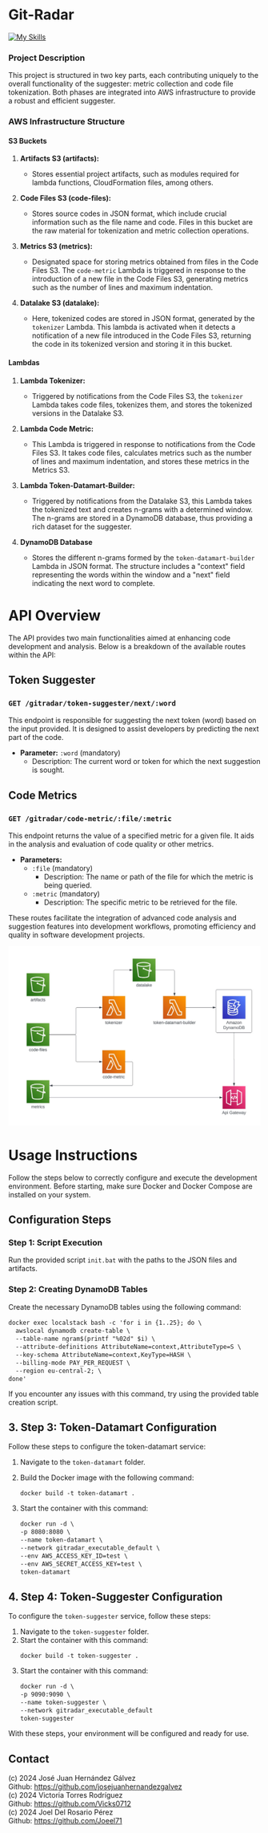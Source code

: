 # Git-Radar
[![My Skills](https://skillicons.dev/icons?i=java,aws,docker&perline=3)](https://skillicons.dev)

### Project Description
This project is structured in two key parts, each contributing uniquely to the overall functionality of the suggester: metric collection and code file tokenization. Both phases are integrated into AWS infrastructure to provide a robust and efficient suggester.

### AWS Infrastructure Structure
#### S3 Buckets
1. **Artifacts S3 (artifacts):**
   - Stores essential project artifacts, such as modules required for lambda functions, CloudFormation files, among others.

2. **Code Files S3 (code-files):**
   - Stores source codes in JSON format, which include crucial information such as the file name and code. Files in this bucket are the raw material for tokenization and metric collection operations.

3. **Metrics S3 (metrics):**
   - Designated space for storing metrics obtained from files in the Code Files S3. The `code-metric` Lambda is triggered in response to the introduction of a new file in the Code Files S3, generating metrics such as the number of lines and maximum indentation.

4. **Datalake S3 (datalake):**
   - Here, tokenized codes are stored in JSON format, generated by the `tokenizer` Lambda. This lambda is activated when it detects a notification of a new file introduced in the Code Files S3, returning the code in its tokenized version and storing it in this bucket.

#### Lambdas
1. **Lambda Tokenizer:**
   - Triggered by notifications from the Code Files S3, the `tokenizer` Lambda takes code files, tokenizes them, and stores the tokenized versions in the Datalake S3.

2. **Lambda Code Metric:**
   - This Lambda is triggered in response to notifications from the Code Files S3. It takes code files, calculates metrics such as the number of lines and maximum indentation, and stores these metrics in the Metrics S3.

3. **Lambda Token-Datamart-Builder:**
   - Triggered by notifications from the Datalake S3, this Lambda takes the tokenized text and creates n-grams with a determined window. The n-grams are stored in a DynamoDB database, thus providing a rich dataset for the suggester.

4. **DynamoDB Database**
   - Stores the different n-grams formed by the `token-datamart-builder` Lambda in JSON format. The structure includes a "context" field representing the words within the window and a "next" field indicating the next word to complete.

# API Overview

The API provides two main functionalities aimed at enhancing code development and analysis. Below is a breakdown of the available routes within the API:

## Token Suggester

### `GET /gitradar/token-suggester/next/:word`

This endpoint is responsible for suggesting the next token (word) based on the input provided. It is designed to assist developers by predicting the next part of the code.

- **Parameter:** `:word` (mandatory)
   - Description: The current word or token for which the next suggestion is sought.

## Code Metrics

### `GET /gitradar/code-metric/:file/:metric`

This endpoint returns the value of a specified metric for a given file. It aids in the analysis and evaluation of code quality or other metrics.

- **Parameters:**
   - `:file` (mandatory)
      - Description: The name or path of the file for which the metric is being queried.
   - `:metric` (mandatory)
      - Description: The specific metric to be retrieved for the file.

These routes facilitate the integration of advanced code analysis and suggestion features into development workflows, promoting efficiency and quality in software development projects.

![Infrastructure](readme-resources/infrastructure.jpg)





# Usage Instructions

Follow the steps below to correctly configure and execute the development environment. Before starting, make sure Docker and Docker Compose are installed on your system.

## Configuration Steps

### Step 1: Script Execution

Run the provided script `init.bat` with the paths to the JSON files and artifacts.

### Step 2: Creating DynamoDB Tables

Create the necessary DynamoDB tables using the following command:

```shell
docker exec localstack bash -c 'for i in {1..25}; do \
  awslocal dynamodb create-table \
  --table-name ngram$(printf "%02d" $i) \
  --attribute-definitions AttributeName=context,AttributeType=S \
  --key-schema AttributeName=context,KeyType=HASH \
  --billing-mode PAY_PER_REQUEST \
  --region eu-central-2; \
done'
```
If you encounter any issues with this command, try using the provided table creation script.

## 3. Step 3: Token-Datamart Configuration

Follow these steps to configure the token-datamart service:

1. Navigate to the `token-datamart` folder.

2. Build the Docker image with the following command:
    ```
    docker build -t token-datamart .
    ```
3. Start the container with this command:
    ```
    docker run -d \
    -p 8080:8080 \
    --name token-datamart \
    --network gitradar_executable_default \
    --env AWS_ACCESS_KEY_ID=test \
    --env AWS_SECRET_ACCESS_KEY=test \
    token-datamart
    ```
## 4. Step 4: Token-Suggester Configuration

To configure the `token-suggester` service, follow these steps:

1. Navigate to the `token-suggester` folder.
2. Start the container with this command:
    ```
    docker build -t token-suggester .
    ```
3. Start the container with this command:
    ```
    docker run -d \
    -p 9090:9090 \
    --name token-suggester \
    --network gitradar_executable_default
    token-suggester
    ```
With these steps, your environment will be configured and ready for use.

## Contact

(c) 2024 José Juan Hernández Gálvez 
<br>Github: https://github.com/josejuanhernandezgalvez<br> 
(c) 2024 Victoria Torres Rodríguez <br>
Github: https://github.com/Vicks0712<br>
(c) 2024 Joel Del Rosario Pérez
<br>Github: https://github.com/Joeel71<br>
